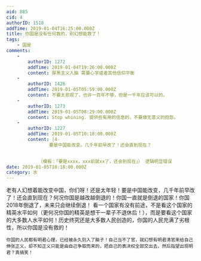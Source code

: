 ```yaml
---
aid: 885
cid: 4
authorID: 1518
addTime: 2019-01-04T16:25:00.000Z
title: 你国是没有任何救的，别幻想能救了！
tags:
    - 国是
comments:
    -
        authorID: 1272
        addTime: 2019-01-04T19:26:00.000Z
        content: 厚黑主义入脑 需要心学或者其他信仰平衡
    -
        authorID: 1426
        addTime: 2019-01-05T05:59:00.000Z
        content: 不要太悲观了，也许一百年不够，但是一千年应该可以的。
    -
        authorID: 1273
        addTime: 2019-01-05T08:29:00.000Z
        content: Stop whining. 提供些有用的信息的，不要做无意义的抱怨。
    -
        authorID: 1227
        addTime: 2019-01-05T10:18:00.000Z
        content: |4-
                要是中国能改变，几千年前早改了！还会直到现在？
                

            （模板：「要是xxxx，xxx前就xx了，还会到现在」） 逻辑明显错误
date: 2019-01-05T10:18:00.000Z
category: 水
---
```


老有人幻想着能改变中国，你们呀！还是太年轻！要是中国能改变，几千年前早改了！还会直到现在？何况你国是越改越倒退的！你国一直就是倒退的国家！你国2018年倒退了，未来只会继续倒退！ 看一个国家有没有前途，不是看这个国家的精英水平如何（更何况你国的精英是想干一辈子不退休后！），而是要看这个国家的大多数人水平如何！历史终究还是大多数人民创造的，你国的人民充满了劣根性，所以你国是没有救的！

    你国的人民都有明君心理，已经被永久刻入了脑子！自己当不了官，就幻想有明君清官来给自己伸张正义，却不知正义只能是由自己争取而来的，把自己的表决权全部交出去，然后指望出现明君？真搞笑！
